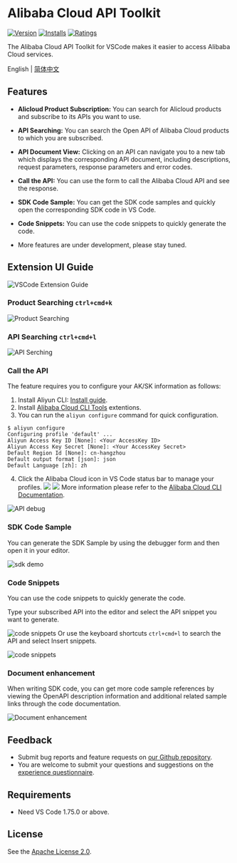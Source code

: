 # Alibaba Cloud API Toolkit

[![Version](https://img.shields.io/visual-studio-marketplace/v/alibabacloud-openapi.vscode-alicloud-api)](https://marketplace.visualstudio.com/items?itemName=alibabacloud-openapi.vscode-alicloud-api)
[![Installs](https://img.shields.io/visual-studio-marketplace/i/alibabacloud-openapi.vscode-alicloud-api)](https://marketplace.visualstudio.com/items?itemName=alibabacloud-openapi.vscode-alicloud-api)
[![Ratings](https://img.shields.io/visual-studio-marketplace/r/alibabacloud-openapi.vscode-alicloud-api)](https://marketplace.visualstudio.com/items?itemName=alibabacloud-openapi.vscode-alicloud-api)

The Alibaba Cloud API Toolkit for VSCode makes it easier to access Alibaba Cloud services.

English | [简体中文](./README.zh_CN.md)

## Features

- **Alicloud Product Subscription:** You can search for Alicloud products and subscribe to its APIs you want to use.

- **API Searching:** You can search the Open API of Alibaba Cloud products to which you are subscribed.

- **API Document View:** Clicking on an API can navigate you to a new tab which displays the corresponding API document,
  including descriptions, request parameters, response parameters and error codes.

- **Call the API:** You can use the form to call the Alibaba Cloud API and see the response.
- **SDK Code Sample:** You can get the SDK code samples and quickly open the corresponding SDK code in VS Code.

- **Code Snippets:** You can use the code snippets to quickly generate the code.

- More features are under development, please stay tuned.

## Extension UI Guide

![VSCode Extension Guide](https://img.alicdn.com/imgextra/i2/O1CN01t993u81InC3xh7RVU_!!6000000000937-0-tps-2328-1646.jpg)

### Product Searching `ctrl+cmd+k`

![Product Searching](https://img.alicdn.com/imgextra/i1/O1CN01bcJ5DM1RpmnlOjDHK_!!6000000002161-0-tps-1202-798.jpg)

### API Searching `ctrl+cmd+l`

![API Serching](https://img.alicdn.com/imgextra/i4/O1CN01KCrc1a1vooTmC9a1h_!!6000000006220-0-tps-1986-542.jpg)

### Call the API

The feature requires you to configure your AK/SK information as follows:

1. Install Aliyun CLI: [Install guide](https://www.alibabacloud.com/help/en/cli/installation-guide).
2. Install [Alibaba Cloud CLI Tools](https://marketplace.visualstudio.com/items?itemName=alibabacloud-openapi.aliyuncli) extentions.
3. You can run the `aliyun configure` command for quick configuration.

```
$ aliyun configure
Configuring profile 'default' ...
Aliyun Access Key ID [None]: <Your AccessKey ID>
Aliyun Access Key Secret [None]: <Your AccessKey Secret>
Default Region Id [None]: cn-hangzhou
Default output format [json]: json
Default Language [zh]: zh
```

4. Click the Alibaba Cloud icon in VS Code status bar to manage your profiles.
   ![](https://img.alicdn.com/imgextra/i1/O1CN0144NU9N1L4G1cq89Uf_!!6000000001245-0-tps-248-46.jpg)
   ![](https://img.alicdn.com/imgextra/i2/O1CN01btLUkc1ldEHJQ0w4S_!!6000000004841-0-tps-1206-190.jpg)
   More information please refer to the [Alibaba Cloud CLI Documentation](https://github.com/aliyun/aliyun-cli?tab=readme-ov-file#configure).

![API debug](https://img.alicdn.com/imgextra/i3/O1CN01yfMcHl1i6lNdjzmzs_!!6000000004364-2-tps-2688-1820.png)

### SDK Code Sample

You can generate the SDK Sample by using the debugger form and then open it in your editor.

![sdk demo](https://img.alicdn.com/imgextra/i1/O1CN01C0vQDB29gTtW5erj4_!!6000000008097-0-tps-2638-1778.jpg)

### Code Snippets

You can use the code snippets to quickly generate the code.

Type your subscribed API into the editor and select the API snippet you want to generate.

![code snippets](https://img.alicdn.com/imgextra/i3/O1CN01iKQA6u1KWMiVttyH0_!!6000000001171-1-tps-915-442.gif)
Or use the keyboard shortcuts `ctrl+cmd+l` to search the API and select Insert snippets.

![code snippets](https://img.alicdn.com/imgextra/i3/O1CN01dmGwmX1ZyVHozyKx4_!!6000000003263-1-tps-842-468.gif)

### Document enhancement

When writing SDK code, you can get more code sample references by viewing the OpenAPI description information and additional related sample links through the code documentation.

![Document enhancement](https://img.alicdn.com/imgextra/i4/O1CN01jedn431D1Uk8MEhM3_!!6000000000156-0-tps-2562-654.jpg)

## Feedback

- Submit bug reports and feature requests on [our Github repository](https://github.com/aliyun/alibabacloud-api-vscode-toolkit/issues).
- You are welcome to submit your questions and suggestions on the [experience questionnaire](https://g.alicdn.com/aes/tracker-survey-preview/0.0.13/survey.html?pid=fePxMy&id=3486).

## Requirements

- Need VS Code 1.75.0 or above.

## License

See the [Apache License 2.0](./LICENSE).
